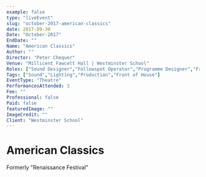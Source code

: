```yaml
---
example: false
type: "liveEvent"
slug: "october-2017-american-classics"
date: 2017-09-30
Date: "October-2017"
EndDate: ""
Name: "American Classics"
Author: ""
Director: "Peter Chequer"
Venue: "Millicent Fawcett Hall | Westminster School"
Roles: ["Sound Designer","Followspot Operator","Programme Designer","Front of House Manager"]
Tags: ["Sound","Lighting","Production","Front of House"]
EventType: "Theatre"
PerformancesAttended: 3
Fee: ""
Professional: false
Paid: false
featuredImage: ""
ImageCredit: ""
Client: "Westminster School"
---
```


# American Classics

Formerly "Renaissance Festival"
